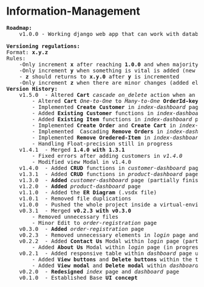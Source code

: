 # Information-Management
<pre>
<strong>Roadmap:</strong>
	v1.0.0 - Working django web app that can work with database inside a virtual environment

<strong>Versioning regulations:</strong>
Format: <strong>x.y.z</strong>
Rules:
	-Only increment <strong>x</strong> after reaching <strong>1.0.0</strong> and when majority of the pages changed its ui
	-Only increment <strong>y</strong> when something is vital is added (new page, features, ...)
	- <strong>z</strong> should returns to <strong>x.y.0</strong> after <strong>y</strong> is incremented
	-Only increment <strong>z</strong> when there are minor changes (added elements, deleted, edited) relative to the <strong>y</strong> version
<strong>Version History:</strong>
	v1.5.0	- Altered <strong>Cart</strong> <i>cascade on_delete</i> action when an <strong>Order</strong> is deleted <i>dashboard\models.py</i>
		- Altered <strong>Cart</strong> <i>One-to-One</i> to <i>Many-to-One</i> <strong>OrderId-key</strong> relationship in <i>dashboard\models.py</i>
		- Implemented <strong>Create Customer</strong> in <i>index-dashboard</i> page
		- Added <strong>Existing Customer</strong> functions in <i>index-dashboard</i> page
		- Added <strong>Existing Item</strong> functions in <i>index-dashboard</i> page
		- Implemented <strong>Create Order</strong> and <strong>Create Cart</strong> in <i>index-dashboard</i> page
		- Implemented  Cascading <strong>Remove Orders</strong> in <i>index-dashboard</i> page
		- Implemented <strong>Remove Oredered-Item</strong> in <i>index-dashboard</i> page
		- Handling Float-precision still in progress 
	v1.4.1	- Merged <strong>1.4.0 with 1.3.1</strong>
		- Fixed errors after adding customers in <i>v1.4.0</i>
		- Modified view Modal in v1.4.0
	v1.4.0	- Added <strong>CRUD</strong> functions in <i>customer-dashboard</i> page
	v1.3.1	- Added <strong>CRUD</strong> functions in<i> product-dashboard</i> page
	v1.3.0	- <strong>Added</strong> <i>customer-dashboard</i> page (partially finished)
	v1.2.0	- <strong>Added</strong> <i>product-dashboard</i> page
	v1.1.0	- Added the <strong>ER Diagram</strong> (.vsdx file)
	v1.0.1	- Removed file duplications
	v1.0.0	- Pushed the whole project inside a virtual-environment
	v0.3.1	- Merged <strong>v0.2.3 with v0.3.0</strong>
		- Removed unnecessary files
		- Minor Edit to <i>order-registration</i> page
	v0.3.0	- <strong>Added</strong> <i>order-registration</i> page
	v0.2.3	- Removed unnecessary elements in <i>login</i> page and <i>dashboard</i> page
	v0.2.2	- Added <strong>Contact Us</strong> Modal within <i>login</i> page (partially finished)
		- Added <strong>About Us</strong> Modal within <i>login</i> page (in progress)
	v0.2.1	- Added responsive table within <i>dashboard</i> page using <strong>Datatable JS</strong>
		- Added <strong>View buttons</strong> and <strong>Delete buttons</strong> within the table in <i>dashboard</i> page
		- Added <strong>View modal</strong> and <strong>Delete modal</strong> within <i>dashboard</i> page
	v0.2.0	- <strong>Redesigned</strong> <i>index</i> page and <i>dashboard</i> page 
	v0.1.0	- Established Base <strong>UI concept</strong> 
</pre>
